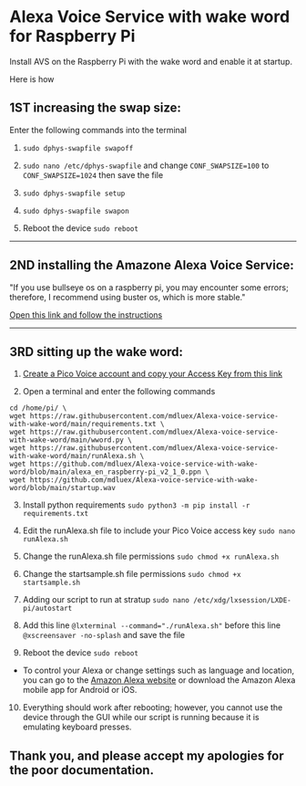 # Alexa Voice Service with wake word for Raspberry Pi
Install AVS on the Raspberry Pi with the wake word and enable it at startup.

Here is how

## 1ST  increasing the swap size:

Enter the following commands into the terminal

1. ```sudo dphys-swapfile swapoff```

2. ```sudo nano /etc/dphys-swapfile``` and change ```CONF_SWAPSIZE=100``` to ```CONF_SWAPSIZE=1024``` then save the file

3. ```sudo dphys-swapfile setup```

4. ```sudo dphys-swapfile swapon```

5. Reboot the device ```sudo reboot```

------

## 2ND installing the Amazone Alexa Voice Service:

"If you use bullseye os on a raspberry pi, you may encounter some errors; therefore, I recommend using buster os, which is more stable."

[Open this link and follow the instructions](https://developer.amazon.com/en-US/docs/alexa/avs-device-sdk/raspberry-pi-script.html)

------

## 3RD sitting up the wake word:

1. [Create a Pico Voice account and copy your Access Key from this link](https://console.picovoice.ai/)

2. Open a terminal and enter the following commands

```
cd /home/pi/ \
wget https://raw.githubusercontent.com/mdluex/Alexa-voice-service-with-wake-word/main/requirements.txt \
wget https://raw.githubusercontent.com/mdluex/Alexa-voice-service-with-wake-word/main/wword.py \
wget https://raw.githubusercontent.com/mdluex/Alexa-voice-service-with-wake-word/main/runAlexa.sh \
wget https://github.com/mdluex/Alexa-voice-service-with-wake-word/blob/main/alexa_en_raspberry-pi_v2_1_0.ppn \
wget https://github.com/mdluex/Alexa-voice-service-with-wake-word/blob/main/startup.wav
```

3. Install python requirements ```sudo python3 -m pip install -r requirements.txt```

4. Edit the runAlexa.sh file to include your Pico Voice access key ```sudo nano runAlexa.sh```

5. Change the runAlexa.sh file permissions ```sudo chmod +x runAlexa.sh```

6. Change the startsample.sh file permissions ```sudo chmod +x startsample.sh```

7. Adding our script to run at stratup ```sudo nano /etc/xdg/lxsession/LXDE-pi/autostart```

8. Add this line ```@lxterminal --command="./runAlexa.sh"``` before this line ```@xscreensaver -no-splash``` and save the file

9. Reboot the device ```sudo reboot```

* To control your Alexa or change settings such as language and location, you can go to the [Amazon Alexa website](https://alexa.amazon.com/) or download the Amazon Alexa mobile app for Android or iOS.

10. Everything should work after rebooting; however, you cannot use the device through the GUI while our script is running because it is emulating keyboard presses.

## Thank you, and please accept my apologies for the poor documentation.
